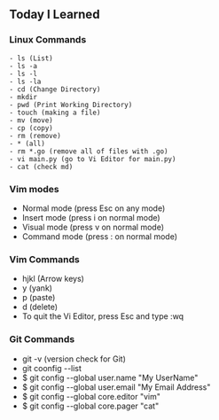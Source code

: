 ## Today I Learned

### Linux Commands
	- ls (List)
	- ls -a
	- ls -l
	- ls -la
	- cd (Change Directory)
	- mkdir
	- pwd (Print Working Directory)
	- touch (making a file)
	- mv (move)
	- cp (copy)
	- rm (remove)
	- * (all)
	- rm *.go (remove all of files with .go)
	- vi main.py (go to Vi Editor for main.py)
	- cat (check md)


### Vim modes
- Normal mode (press Esc on any mode)
- Insert mode (press i on normal mode)
- Visual mode (press v on normal mode)
- Command mode (press : on normal mode)


### Vim Commands
- hjkl (Arrow keys)
- y (yank)
- p (paste)
- d (delete)
- To quit the Vi Editor, press Esc and type :wq

### Git Commands
- git -v (version check for Git)
- git coonfig --list
- $ git config --global user.name "My UserName"
- $ git config --global user.email "My Email Address"
- $ git config --global core.editor "vim"
- $ git config --global core.pager "cat"

